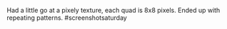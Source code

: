 Had a little go at a pixely texture, each quad is 8x8 pixels. Ended up with repeating patterns. #screenshotsaturday 